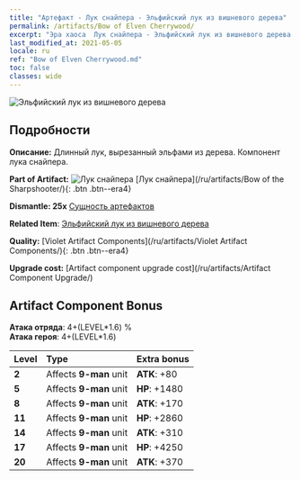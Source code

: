 ```yaml
---
title: "Артефакт - Лук снайпера - Эльфийский лук из вишневого дерева"
permalink: /artifacts/Bow of Elven Cherrywood/
excerpt: "Эра хаоса  Лук снайпера - Эльфийский лук из вишневого дерева. Длинный лук, вырезанный эльфами из дерева. Компонент лука снайпера."
last_modified_at: 2021-05-05
locale: ru
ref: "Bow of Elven Cherrywood.md"
toc: false
classes: wide
---
```


 ![Эльфийский лук из вишневого дерева](/images/t/artifact_40101.png)



## Подробности

 **Описание:** Длинный лук, вырезанный эльфами из дерева. Компонент лука снайпера.

 **Part of Artifact:** ![Лук снайпера](/images/t/icon_artifact_10.png) [Лук снайпера](/ru/artifacts/Bow of the Sharpshooter/){: .btn .btn--era4}

 **Dismantle: 25x** [Сущность артефактов](/ItemsRU/con_905/)

 **Related Item**: [Эльфийский лук из вишневого дерева](/ItemsRU/art_103/)

 **Quality:** [Violet Artifact Components](/ru/artifacts/Violet Artifact Components/){: .btn .btn--era4}

 **Upgrade cost:** [Artifact component upgrade cost](/ru/artifacts/Artifact Component Upgrade/)

## Artifact Component Bonus

  **Атака отряда**: 4+(LEVEL\*1.6) %<br/>**Атака героя**: 4+(LEVEL\*1.6)

  |  Level  | Type |    Extra bonus  | 
  |:--------|:-----|:----------------| 
  | **2** | Affects **9-man** unit | **ATK**: +80 | 
  | **5** | Affects **9-man** unit | **HP**: +1480 | 
  | **8** | Affects **9-man** unit | **ATK**: +170 | 
  | **11** | Affects **9-man** unit | **HP**: +2860 | 
  | **14** | Affects **9-man** unit | **ATK**: +310 | 
  | **17** | Affects **9-man** unit | **HP**: +4250 | 
  | **20** | Affects **9-man** unit | **ATK**: +370 | 
